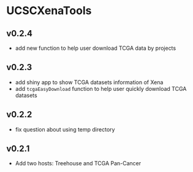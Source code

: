 # UCSCXenaTools 

## v0.2.4

* add new function to help user download TCGA data by projects

## v0.2.3

* add shiny app to show TCGA datasets information of Xena
* add `tcgaEasyDownload` function to help user quickly download TCGA datasets

## v0.2.2

* fix question about using temp directory

## v0.2.1

* Add two hosts: Treehouse and TCGA Pan-Cancer



